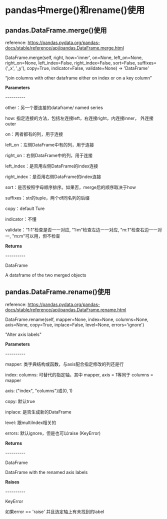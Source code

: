 # pandas中merge()和rename()使用

## pandas.DataFrame.merge()使用

reference: https://pandas.pydata.org/pandas-docs/stable/reference/api/pandas.DataFrame.merge.html

DataFrame.merge(self, right, how='inner', on=None, left_on=None, right_on=None, left_index=False, right_index=False, sort=False, suffixes=('_x', '_y'), copy=True, indicator=False, validate=None) → 'DataFrame'

“join columns with other dataframe either on index or on a key column”

**Parameters**

\-\-\-\-\-\-\-\-\-\-

other：另一个要连接的dataframe/ named series

how: 指定连接的方法，包括左连接left，右连接right，内连接inner， 外连接outer

on：两者都有的列，用于连接

left_on：左侧DataFrame中有的列，用于连接

right_on：右侧DataFrame中的列，用于连接

left_index：是否用左侧DataFrame的index连接

right_index：是否用右侧DataFrame的index连接

sort：是否按照字母顺序排序。如果否，merge后的顺序取决于how

suffixes：str的tuple，两个df同名列的后缀

copy：default Ture

indicator：不懂

validate：“1:1”检查是否一一对应, "1:m"检查左边一一对应, "m:1"检查右边一一对一, "m:m"可以用，但不检查

**Returns**

\-\-\-\-\-\-\-\-\-\-

DataFrame

A dataframe of the two merged objects

## pandas.DataFrame.rename()使用

reference: https://pandas.pydata.org/pandas-docs/stable/reference/api/pandas.DataFrame.rename.html

DataFrame.rename(self, mapper=None, index=None, columns=None, axis=None, copy=True, inplace=False, level=None, errors='ignore')

"Alter axis labels"

**Parameters**

\-\-\-\-\-\-\-\-\-\-

mapper: 类字典结构或函数，与axis配合指定修改的列还是行

index: columns: 可替代的指定轴。其中 mapper, axis = 1等同于 columns = mapper

axis: ("index", "columns")或(0, 1)

copy: 默认true

inplace: 是否生成新的DataFrame

level: 跟multiIndex相关的

errors: 默认ignore，但是也可以raise (KeyError)

**Returns**

\-\-\-\-\-\-\-\-\-\-

DataFrame

DataFrame with the renamed axis labels

**Raises**

\-\-\-\-\-\-\-\-\-\-

KeyError

如果error == 'raise' 并且选定轴上有未找到的label

